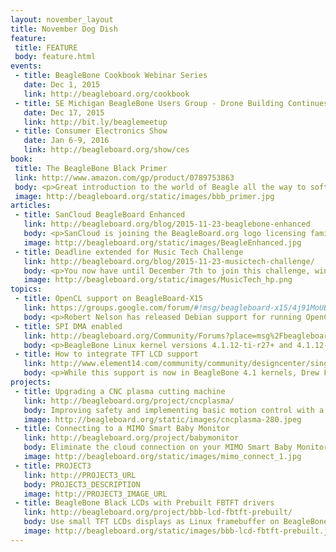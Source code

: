 ```yaml
---
layout: november_layout
title: November Dog Dish
feature:
 title: FEATURE
 body: feature.html 
events:
 - title: BeagleBone Cookbook Webinar Series
   date: Dec 1, 2015
   link: http://beagleboard.org/cookbook
 - title: SE Michigan BeagleBone Users Group - Drone Building Continues
   date: Dec 17, 2015
   link: http://bit.ly/beaglemeetup
 - title: Consumer Electronics Show
   date: Jan 6-9, 2016
   link: http://beagleboard.org/show/ces
book:
 title: The BeagleBone Black Primer
 link: http://www.amazon.com/gp/product/0789753863
 body: <p>Great introduction to the world of Beagle all the way to software defined radio, computer vision and car monitoring</p>
 image: http://beagleboard.org/static/images/bbb_primer.jpg
articles:
 - title: SanCloud BeagleBoard Enhanced
   link: http://beagleboard.org/blog/2015-11-23-beaglebone-enhanced
   body: <p>SanCloud is joining the BeagleBoard.org logo licensing family and enhancing the open hardware BeagleBone Black design you love with more features than you thought possible! The SanCloud BeagleBone Enhanced is an ultra-powered embedded computer that adds 1GB DDR3, Gigabit Ethernet, sensors, SPI flash and more and can <em>(still)</em> fit in a mint tin.</p>
   image: http://beagleboard.org/static/images/BeagleEnhanced.jpg
 - title: Deadline extended for Music Tech Challenge
   link: http://beagleboard.org/blog/2015-11-23-musictech-challenge/
   body: <p>You now have until December 7th to join this challenge, win cool prizes and advance the state of open hardware music.</p>
   image: http://beagleboard.org/static/images/MusicTech_hp.png
topics:
 - title: OpenCL support on BeagleBoard-X15
   link: https://groups.google.com/forum/#!msg/beagleboard-x15/4j91MoUBKO4/EnXP0zqeCAAJ
   body: <p>Robert Nelson has released Debian support for running OpenCL to easily program the BeagleBoard-X15 C66 DSPs.</p>
 - title: SPI DMA enabled
   link: http://beagleboard.org/Community/Forums?place=msg%2Fbeagleboard%2F_22bW7vMkW0%2F16mBP2faAQAJ
   body: <p>BeagleBone Linux kernel versions 4.1.12-ti-r27+ and 4.1.12-ti-rt-r27+ now support DMA for SPI transfers over 160 bytes.</p>
 - title: How to integrate TFT LCD support
   link: http://www.element14.com/community/community/designcenter/single-board-computers/next-gen_beaglebone/blog/2015/11/19/build-fbtft-drviers-for-ti-linux-41-kernel
   body: <p>While this support is now in BeagleBone 4.1 kernels, Drew Fustini explores how he added it before it was enabled by default.</p>
projects:
 - title: Upgrading a CNC plasma cutting machine
   link: http://beagleboard.org/project/cncplasma/
   body: Improving safety and implementing basic motion control with a BeagleBone Black
   image: http://beagleboard.org/static/images/cncplasma-280.jpeg
 - title: Connecting to a MIMO Smart Baby Monitor
   link: http://beagleboard.org/project/babymonitor
   body: Eliminate the cloud connection on your MIMO Smart Baby Monitor using a BeagleBone and Bluetooth Low Energy
   image: http://beagleboard.org/static/images/mimo_connect_1.jpg
 - title: PROJECT3
   link: http://PROJECT3_URL
   body: PROJECT3_DESCRIPTION
   image: http://PROJECT3_IMAGE_URL
 - title: BeagleBone Black LCDs with Prebuilt FBTFT drivers
   link: http://beagleboard.org/project/bbb-lcd-fbtft-prebuilt/
   body: Use small TFT LCDs displays as Linux framebuffer on BeagleBone Black using pre-built fbtft drivers for Linux 3.8.13-bone50
   image: http://beagleboard.org/static/images/bbb-lcd-fbtft-prebuilt.jpeg
---
```

